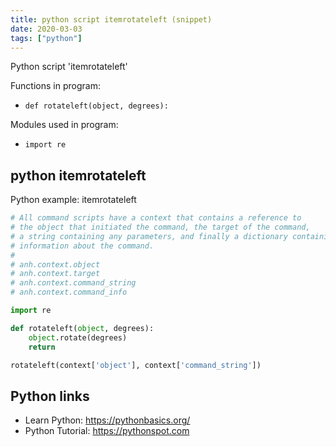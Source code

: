 ```yaml
---
title: python script itemrotateleft (snippet)
date: 2020-03-03
tags: ["python"]
---
```

Python script 'itemrotateleft'

Functions in program: 
* `def rotateleft(object, degrees):`

Modules used in program: 
* `import re`

## python itemrotateleft

Python example: itemrotateleft

```python
# All command scripts have a context that contains a reference to
# the object that initiated the command, the target of the command,
# a string containing any parameters, and finally a dictionary containing
# information about the command.
#
# anh.context.object
# anh.context.target
# anh.context.command_string
# anh.context.command_info

import re

def rotateleft(object, degrees):
    object.rotate(degrees)
    return

rotateleft(context['object'], context['command_string'])


```

## Python links

- Learn Python: https://pythonbasics.org/
- Python Tutorial: https://pythonspot.com
